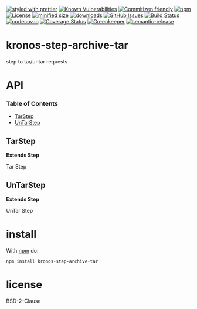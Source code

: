 [![styled with prettier](https://img.shields.io/badge/styled_with-prettier-ff69b4.svg)](https://github.com/prettier/prettier)
[![Known Vulnerabilities](https://snyk.io/test/github/Kronos-Integration/kronos-step-archive-tar/badge.svg)](https://snyk.io/test/github/Kronos-Integration/kronos-step-archive-tar)
[![Commitizen friendly](https://img.shields.io/badge/commitizen-friendly-brightgreen.svg)](http://commitizen.github.io/cz-cli/)
[![npm](https://img.shields.io/npm/v/kronos-step-archive-tar.svg)](https://www.npmjs.com/package/kronos-step-archive-tar)
[![License](https://img.shields.io/badge/License-BSD%203--Clause-blue.svg)](https://opensource.org/licenses/BSD-3-Clause)
[![minified size](https://badgen.net/bundlephobia/min/kronos-step-archive-tar)](https://bundlephobia.com/result?p=kronos-step-archive-tar)
[![downloads](http://img.shields.io/npm/dm/kronos-step-archive-tar.svg?style=flat-square)](https://npmjs.org/package/kronos-step-archive-tar)
[![GitHub Issues](https://img.shields.io/github/issues/Kronos-Integration/kronos-step-archive-tar.svg?style=flat-square)](https://github.com/Kronos-Integration/kronos-step-archive-tar/issues)
[![Build Status](https://secure.travis-ci.org/Kronos-Integration/kronos-step-archive-tar.png)](http://travis-ci.org/Kronos-Integration/kronos-step-archive-tar)
[![codecov.io](http://codecov.io/github/Kronos-Integration/kronos-step-archive-tar/coverage.svg?branch=master)](http://codecov.io/github/Kronos-Integration/kronos-step-archive-tar?branch=master)
[![Coverage Status](https://coveralls.io/repos/Kronos-Integration/kronos-step-archive-tar/badge.svg)](https://coveralls.io/r/Kronos-Integration/kronos-step-archive-tar)
[![Greenkeeper](https://badges.greenkeeper.io/Kronos-Integration/kronos-step-archive-tar.svg)](https://greenkeeper.io/)
[![semantic-release](https://img.shields.io/badge/%20%20%F0%9F%93%A6%F0%9F%9A%80-semantic--release-e10079.svg)](https://github.com/Kronos-Integration/kronos-step-archive-tar)

# kronos-step-archive-tar

step to tar/untar requests

# API

<!-- Generated by documentation.js. Update this documentation by updating the source code. -->

### Table of Contents

-   [TarStep](#tarstep)
-   [UnTarStep](#untarstep)

## TarStep

**Extends Step**

Tar Step

## UnTarStep

**Extends Step**

UnTar Step

# install

With [npm](http://npmjs.org) do:

```shell
npm install kronos-step-archive-tar
```

# license

BSD-2-Clause
